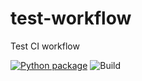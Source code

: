 # test-workflow
Test CI workflow

[![Python package](https://github.com/andreapasquale94/test-workflow/actions/workflows/python-package.yml/badge.svg?branch=master)](https://github.com/andreapasquale94/test-workflow/actions/workflows/python-package.yml)
![Build](https://travis-ci.com/andreapasquale94/test-workflow.svg?token=mqCoy7MdkwDUVoo8yPwu&branch=master)
